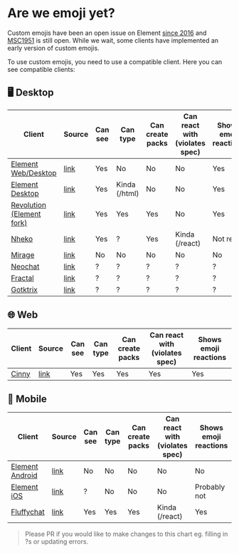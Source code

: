 # Are we emoji yet?

Custom emojis have been an open issue on Element [since 2016](https://github.com/vector-im/element-web/issues/2648) and [MSC1951](https://github.com/matrix-org/matrix-doc/pull/1951) is still open. While we wait, some clients have implemented an early version of custom emojis.

To use custom emojis, you need to use a compatible client. Here you can see compatible clients:


## 🖥️ Desktop

| Client | Source | Can see | Can type | Can create packs | Can react with (violates spec) | Shows emoji reactions |
|-|-|-|-|-|-|-|
| [Element Web/Desktop](https://element.io/) | [link](https://github.com/vector-im/element-web/) | Yes | No | No | No | Yes |
| [Element Desktop](https://element.io/) | [link](https://github.com/vector-im/element-web/) | Yes | Kinda (/html) | No | No | Yes |
| [Revolution (Element fork)](https://revolution-dev.nyaaori.cat/) | [link](https://git.sorunome.de/revolution/revolution-web)| Yes | Yes | Yes | No | Yes |
| [Nheko](https://nheko-reborn.github.io/) | [link](https://github.com/Nheko-Reborn/nheko) | Yes | ? | Yes | Kinda (/react) | Not really |
| [Mirage](https://matrix.org/docs/projects/client/mirage) | [link](https://github.com/mirukana/mirage) | No | No | No | No | No |
| [Neochat](http://apps.kde.org/en/neochat) | [link](https://invent.kde.org/network/neochat) | ? | ? | ? | ? | ? | ? |
| [Fractal](https://wiki.gnome.org/Apps/Fractal) | [link](https://gitlab.gnome.org/GNOME/fractal) | ? | ? | ? | ? | ? | ?
| [Gotktrix](https://matrix.org/docs/projects/client/gotktrix) | [link](https://github.com/diamondburned/gotktrix) | ? | ? | ? | ? | ? |

## 🌐 Web

| Client | Source | Can see | Can type | Can create packs | Can react with (violates spec) | Shows emoji reactions |
|-|-|-|-|-|-|-|
| [Cinny](https://cinny.in/) | [link](https://github.com/ajbura/cinny) | Yes | Yes | Yes | Yes | Yes |

## 📱 Mobile

| Client | Source | Can see | Can type | Can create packs | Can react with (violates spec) | Shows emoji reactions |
|-|-|-|-|-|-|-|
| [Element Android](https://matrix.org/docs/projects/client/element-android) | [link](https://github.com/vector-im/element-android) | No | No | No | No | No |
| [Element iOS](https://matrix.org/docs/projects/client/element-ios) | [link](https://github.com/vector-im/element-ios) | ? | No | No | No | Probably not |
| [Fluffychat](https://fluffychat.im/) | [link](https://gitlab.com/famedly/fluffychat) | Yes | Yes | Yes | Kinda (/react) | Yes


>Please PR if you would like to make changes to this chart eg. filling in ?s or updating errors.
